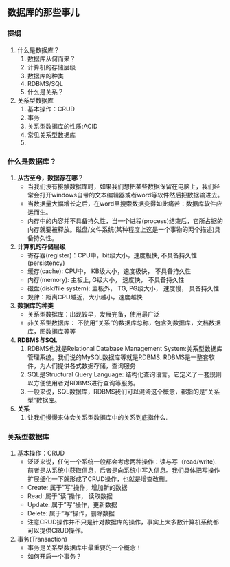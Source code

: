## 数据库的那些事儿
### 提纲
1. 什么是数据库？
	1. 数据库从何而来？
	2. 计算机的存储层级
	3. 数据库的种类
	4. RDBMS/SQL
	5. 什么是关系？
2. 关系型数据库
	1. 基本操作：CRUD
	2. 事务
	2. 关系型数据库的性质:ACID
	3. 常见关系型数据库
	4. 
	
	
	
	
	

### 什么是数据库？
1. **从古至今，数据存在哪**？
	* 当我们没有接触数据库时，如果我们想把某些数据保留在电脑上，我们经常会打开windows自带的文本编辑器或者word等软件然后把数据输进去。
	* 当数据量大幅增长之后，在word里搜索数据变得如此痛苦：数据库软件应运而生。
	* 内存中的内容并不具备持久性，当一个进程(process)结束后，它所占据的内存就要被释放。磁盘/文件系统(某种程度上这是一个事物的两个描述)具备持久性。
2. **计算机的存储层级**
	* 寄存器(register)：CPU中，bit级大小，速度极快, 不具备持久性(persistency)
	* 缓存(cache): CPU中， KB级大小，速度极快， 不具备持久性
	* 内存(memory): 主板上, G级大小， 速度快， 不具备持久性
	* 磁盘(disk/file system): 主板外， TG, PG级大小， 速度慢， 具备持久性
	* 规律：距离CPU越近，大小越小，速度越快
3. **数据库的种类**
 	* 关系型数据库：出现较早，发展完备，使用最广泛
	* 非关系型数据库： 不使用“关系”的数据库总称，包含列数据库，文档数据库，图数据库等等
4. **RDBMS与SQL**
	1. RDBMS也就是Relational Database Management System:关系型数据库管理系统。我们说的MySQL数据库等就是RDBMS. RDBMS是一整套软件，为人们提供各式数据存储，查询服务
	2. SQL是Structural Query Language: 结构化查询语言。它定义了一套规则以方便使用者对RDBMS进行查询等服务。
	3. 一般来说，SQL数据库，RDBMS我们可以混淆这个概念，都指的是“关系型”数据库。
5. **关系**
	1. 让我们慢慢来体会关系型数据库中的关系到底指什么.
	
### 关系型数据库
1. 基本操作：CRUD
	* 泛泛来说，任何一个系统一般都会考虑两种操作：读与写（read/write). 前者是从系统中获取信息，后者是向系统中写入信息。我们具体把写操作扩展细化一下就形成了CRUD操作，也就是增查改删。
	* Create: 属于”写“操作，增加新的数据
	* Read: 属于”读“操作， 读取数据
	* Update: 属于”写“操作，更新数据
	* Delete: 属于”写“操作，删除数据
	* 注意CRUD操作并不只是针对数据库的操作，事实上大多数计算机系统都可以提供CRUD操作。
2. 事务(Transaction)
	* 事务是关系型数据库中最重要的一个概念！
	* 如何开启一个事务？
	
	
